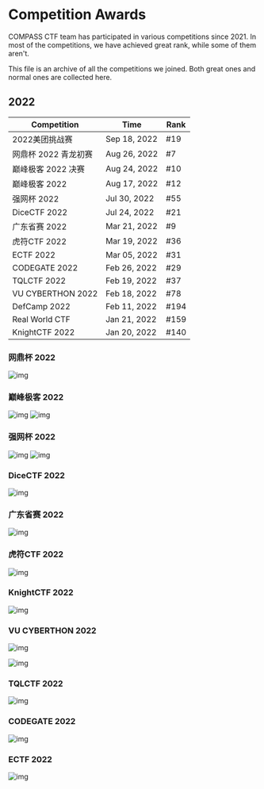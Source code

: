 # Competition Awards

COMPASS CTF team has participated in various competitions since 2021. In most of the competitions, we have achieved great rank, while some of them aren't.

This file is an archive of all the competitions we joined. Both great ones and normal ones are collected here.

## 2022

| Competition       | Time           | Rank |
| ----------------- | -------------- | ---- |
| 2022美团挑战赛     | Sep 18, 2022  |  #19  |
| 网鼎杯 2022 青龙初赛| Aug 26, 2022  |  #7  |
| 巅峰极客 2022 决赛 | Aug 24, 2022   | #10 |
| 巅峰极客 2022      | Aug 17, 2022   | #12 |
| 强网杯 2022        | Jul 30, 2022   | #55 |
| DiceCTF 2022      | Jul 24, 2022   | #21  |
| 广东省赛 2022      | Mar 21, 2022   | #9  |
| 虎符CTF 2022      | Mar 19, 2022   | #36  |
| ECTF 2022         | Mar 05, 2022   | #31  |
| CODEGATE 2022     | Feb 26, 2022   | #29  |
| TQLCTF 2022       | Feb 19, 2022   | #37  |
| VU CYBERTHON 2022 | Feb 18, 2022   | #78  |
| DefCamp 2022      | Feb 11, 2022   | #194 |
| Real World CTF    | Jan 21, 2022   | #159 |
| KnightCTF 2022    | Jan 20, 2022   | #140 |

### 网鼎杯 2022
![img](assets/2022wdbs1.jpg)

### 巅峰极客 2022

![img](assets/dfjkks2022.jpg)
![img](assets/dfjk2022q.jpg)

### 强网杯 2022

![img](assets/qwb2022p.png)
![img](assets/qwb2022.png)

### DiceCTF 2022

![img](assets/dice2022.jpg)

### 广东省赛 2022

![img](assets/GDSS2022.png)

### 虎符CTF 2022

![img](assets/HFCTF2022.png)

### KnightCTF 2022

![img](assets/KnightCTF.png)

### VU CYBERTHON 2022

![img](assets/VU_CTF_1.png)

![img](assets/VU_CTF_2.png)

### TQLCTF 2022

![img](assets/TQL_CTF_1.png)

### CODEGATE 2022

![img](assets/CODEGATE_1.png)

### ECTF 2022

![img](assets/ECTF_1.png)
